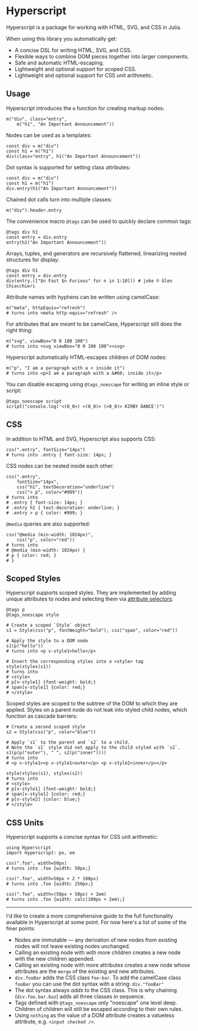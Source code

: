 # Hyperscript

Hyperscript is a package for working with HTML, SVG, and CSS in Julia.

When using this library you automatically get:

* A concise DSL for writing HTML, SVG, and CSS.
* Flexible ways to combine DOM pieces together into larger components.
* Safe and automatic HTML-escaping.
* Lightweight and optional support for scoped CSS.
* Lightweight and optional support for CSS unit arithmetic.

## Usage

Hyperscript introduces the `m` function for creating markup nodes:

```
m("div", class="entry",
    m("h1", "An Important Announcement"))
```

Nodes can be used as a templates:

```
const div = m("div")
const h1 = m("h1")
div(class="entry", h1("An Important Announcement"))
```

Dot syntax is supported for setting class attributes:

```
const div = m("div")
const h1 = m("h1")
div.entry(h1("An Important Announcement"))
```

Chained dot calls turn into multiple classes:

```
m("div").header.entry
```

The convenience macro `@tags` can be used to quickly declare common tags:

```
@tags div h1
const entry = div.entry
entry(h1("An Important Announcement"))
```

Arrays, tuples, and generators are recursively flattened, linearizing nested structures for display:

```
@tags div h1
const entry = div.entry
div(entry.(["$n Fast $n Furious" for n in 1:10])) # joke © Glen Chiacchieri
```

Attribute names with hyphens can be written using camelCase:

```
m("meta", httpEquiv="refresh")
# turns into <meta http-equiv="refresh" />
```

For attributes that are _meant_ to be camelCase, Hyperscript still does the right thing:

```
m("svg", viewBox="0 0 100 100")
# turns into <svg viewBox="0 0 100 100"><svg>
```

Hyperscript automatically HTML-escapes children of DOM nodes:

```
m("p", "I am a paragraph with a < inside it")
# turns into <p>I am a paragraph with a &#60; inside it</p>
```

You can disable escaping using `@tags_noescape` for writing an inline style or script:

```
@tags_noescape script
script("console.log('<(0_0<) <(0_0)> (>0_0)> KIRBY DANCE')")
```

## CSS

In addition to HTML and SVG, Hyperscript also supports CSS:

```
css(".entry", fontSize="14px")
# turns into .entry { font-size: 14px; }
```

CSS nodes can be nested inside each other:

```
css(".entry",
    fontSize="14px",
    css("h1", textDecoration="underline")
    css("> p", color="#999"))
# turns into
# .entry { font-size: 14px; }
# .entry h1 { text-decoration: underline; }
# .entry > p { color: #999; }
```

`@media` queries are also supported:

```
css("@media (min-width: 1024px)",
    css("p", color="red"))
# turns into
# @media (min-width: 1024px) {
# p { color: red; }
# }
```

## Scoped Styles

Hyperscript supports scoped styles. They are implemented by adding unique attributes to nodes and selecting them via [attribute selectors](https://developer.mozilla.org/en-US/docs/Web/CSS/Attribute_selectors):

```
@tags p
@tags_noescape style

# Create a scoped `Style` object
s1 = Style(css("p", fontWeight="bold"), css("span", color="red"))

# Apply the style to a DOM node
s1(p("hello"))
# turns into <p v-style1>hello</p>

# Insert the corresponding styles into a <style> tag
style(styles(s1))
# turns into
# <style>
# p[v-style1] {font-weight: bold;}
# span[v-style1] {color: red;}
# </style>

```

Scoped styles are scoped to the subtree of the DOM to which they are applied. Styles on a parent node do not leak into styled child nodes, which function as cascade barriers:

```
# Create a second scoped style
s2 = Style(css("p", color="blue"))

# Apply `s1` to the parent and `s2` to a child.
# Note the `s1` style did not apply to the child styled with `s2`.
s1(p(p("outer"), " ", s2(p("inner"))))
# turns into
# <p v-style1><p v-style1>outer</p> <p v-style2>inner</p></p>

style(styles(s1), styles(s2))
# turns into
# <style>
# p[v-style1] {font-weight: bold;}
# span[v-style1] {color: red;}
# p[v-style2] {color: blue;}
# </style>
```

## CSS Units

Hyperscript supports a concise syntax for CSS unit arithmetic:

```
using Hyperscript
import Hyperscript: px, em

css(".foo", width=50px)
# turns into .foo {width: 50px;}

css(".foo", width=50px + 2 * 100px)
# turns into .foo {width: 250px;}

css(".foo", width=(50px + 50px) + 2em)
# turns into .foo {width: calc(100px + 2em);}
```

---

I'd like to create a more comprehensive guide to the full functionality available in Hyperscript at some point. For now here's a list of some of the finer points:

* Nodes are immutable — any derivation of new nodes from existing nodes will not leave existing nodes unchanged.
* Calling an existing node with with more children creates a new node with the new children appended.
* Calling an existing node with more attributes creates a new node whose attributes are the `merge` of the existing and new attributes.
* `div.fooBar` adds the CSS class `foo-bar`. To add the camelCase class `fooBar` you can use the dot syntax with a string: `div."fooBar"`
* The dot syntax always _adds_ to the CSS class. This is why chaining (`div.foo.bar.baz`) adds all three classes in sequence. 
* Tags defined with `@tags_noescape` only "noescape" one level deep. Children of children will still be escaped according to their own rules.
* Using `nothing` as the value of a DOM attribute creates a valueless attribute, e.g. `<input checked />`.
